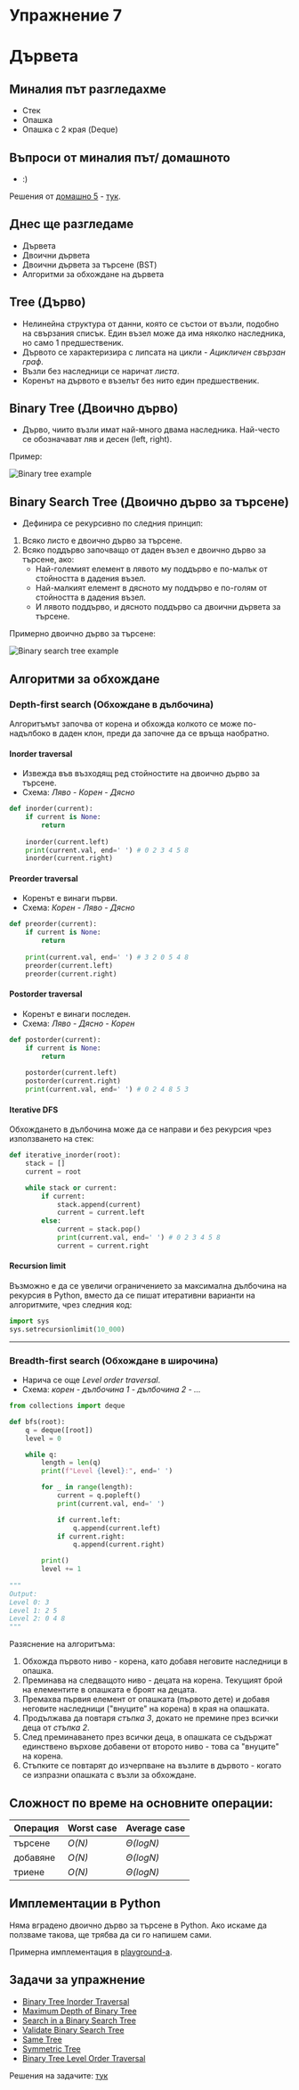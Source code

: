 # Упражнение 7

# Дървета

## Миналия път разгледахме

- Стек
- Опашка
- Опашка с 2 края (Deque)

## Въпроси от миналия път/ домашното

- :)

Решения от [домашно 5](https://hackerrank.com/contests/sda-ad-hw-5-2023) - [тук](https://github.com/TeogopK/SDA-solved/tree/main/Homeworks/hw5).

## Днес ще разгледаме

- Дървета
- Двоични дървета
- Двоични дървета за търсене (BST)
- Алгоритми за обхождане на дървета

## Tree (Дърво)

- Нелинейна структура от данни, която се състои от възли, подобно на свързания списък. Един възел може да има няколко наследника, но само 1 предшественик.
- Дървото се характеризира с липсата на цикли - *Ацикличен свързан граф*.
- Възли без наследници се наричат *листа*.
- Коренът на дървото е възелът без нито един предшественик.

## Binary Tree (Двоично дърво)

- Дърво, чиито възли имат най-много двама наследника. Най-често се обозначават ляв и десен (left, right).
  
Пример:

![Binary tree example](media/binary_tree_example.png)


## Binary Search Tree (Двоично дърво за търсене)

- Дефинира се рекурсивно по следния принцип:
1. Всяко листо е двоично дърво за търсене.
2. Всяко поддърво започващо от даден възел е двоично дърво за търсене, ако:
    - Най-големият елемент в лявото му поддърво е по-малък от стойността в дадения възел.
    - Най-малкият елемент в дясното му поддърво е по-голям от стойността в дадения възел.
    - И лявото поддърво, и дясното поддърво са двоични дървета за търсене.

Примерно двоично дърво за търсене:

![Binary search tree example](media/binary_search_tree.png)

## Алгоритми за обхождане

### Depth-first search (Обхождане в дълбочина)

Алгоритъмът започва от корена и обхожда колкото се може по-надълбоко в даден клон, преди да започне да се връща наобратно.

#### Inorder traversal
- Извежда във възходящ ред стойностите на двоично дърво за търсене.
- Схема: *Ляво - Корен - Дясно* 

```python
def inorder(current):
    if current is None:
        return
    
    inorder(current.left)
    print(current.val, end=' ') # 0 2 3 4 5 8 
    inorder(current.right)
```

#### Preorder traversal 
- Коренът е винаги първи.
- Схема: *Корен - Ляво - Дясно*

```python
def preorder(current):
    if current is None:
        return
    
    print(current.val, end=' ') # 3 2 0 5 4 8
    preorder(current.left)
    preorder(current.right)
```

#### Postorder traversal
  - Коренът е винаги последен. 
  - Схема: *Ляво - Дясно - Корен*

```python
def postorder(current):
    if current is None:
        return
    
    postorder(current.left)
    postorder(current.right)
    print(current.val, end=' ') # 0 2 4 8 5 3 
```

#### Iterative DFS
Обхождането в дълбочина може да се направи и без рекурсия чрез използването на стек:

```python
def iterative_inorder(root):
    stack = []
    current = root

    while stack or current:
        if current:
            stack.append(current) 
            current = current.left
        else:
            current = stack.pop()
            print(current.val, end=' ') # 0 2 3 4 5 8 
            current = current.right
```

#### Recursion limit
Възможно е да се увеличи ограничението за максимална дълбочина на рекурсия в Python, вместо да се пишат итеративни варианти на алгоритмите, чрез следния код:

```python
import sys
sys.setrecursionlimit(10_000)
```

---

### Breadth-first search (Обхождане в широчина)
- Нарича се още *Level order traversal*.
- Схема: *корен - дълбочина 1 - дълбочина 2 - ...*

```python
from collections import deque

def bfs(root):
    q = deque([root])
    level = 0

    while q:
        length = len(q)
        print(f"Level {level}:", end=' ')

        for _ in range(length):
            current = q.popleft()
            print(current.val, end=' ')

            if current.left:
                q.append(current.left)
            if current.right:
                q.append(current.right)

        print()
        level += 1
        
"""
Output:
Level 0: 3 
Level 1: 2 5 
Level 2: 0 4 8
"""
```

Разяснение на алгоритъма:
1. Обхожда първото ниво - корена, като добавя неговите наследници в опашка.
2. Преминава на следващото ниво - децата на корена. Текущият брой на елементите в опашката е броят на децата.
3. Премахва първия елемент от опашката (първото дете) и добавя неговите наследници ("внуците" на корена) в края на опашката.
4. Продължава да повтаря *стъпка 3*, докато не премине през всички деца от *стъпка 2*.
5. След преминаването през всички деца, в опашката се съдържат единствено върхове добавени от второто ниво - това са "внуците" на корена.
6. Стъпките се повтарят до изчерпване на възлите в дървото - когато се изпразни опашката с възли за обхождане.
   

## Сложност по време на основните операции:

| Операция | Worst case | Average case |
| --- | --- |  --- |
| търсене | *O(N)* | *Θ(logN)* |
| добавяне | *O(N)* | *Θ(logN)* |
| триене | *O(N)* | *Θ(logN)* |


## Имплементации в Python

Няма вградено двоично дърво за търсене в Python.
Ако искаме да ползваме такова, ще трябва да си го напишем сами.


Примерна имплементация в [playground-а](playground_07.ipynb).

## Задачи за упражнение

- [Binary Tree Inorder Traversal](https://leetcode.com/problems/binary-tree-inorder-traversal)
- [Maximum Depth of Binary Tree](https://leetcode.com/problems/maximum-depth-of-binary-tree)
- [Search in a Binary Search Tree](https://leetcode.com/problems/search-in-a-binary-search-tree)
- [Validate Binary Search Tree](https://leetcode.com/problems/validate-binary-search-tree)
- [Same Tree](https://leetcode.com/problems/same-tree)
- [Symmetric Tree](https://leetcode.com/problems/symmetric-tree)
- [Binary Tree Level Order Traversal](https://leetcode.com/problems/binary-tree-level-order-traversal)

Решения на задачите: [тук](https://github.com/TeogopK/SDA-solved/tree/main/Seminar/sem_07)